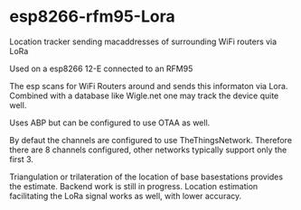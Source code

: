# esp8266-rfm95-Lora
Location tracker sending macaddresses of surrounding WiFi routers via LoRa

Used on a esp8266 12-E connected to an RFM95

The esp scans for WiFi Routers around and sends this informaton via Lora.
Combined with a database like Wigle.net one may track the device quite well.

Uses ABP but can be configured to use OTAA as well.

By defaut the channels are configured to use TheThingsNetwork. Therefore there are 8 channels configured, other networks typically support only the first 3.

Triangulation or trilateration of the location of base basestations provides the estimate. Backend work is still in progress.
Location estimation facilitating the LoRa signal works as well, with lower accuracy.
